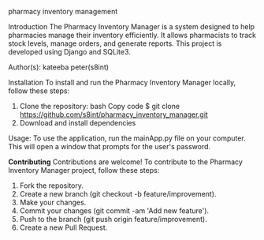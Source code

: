 pharmacy inventory management 

Introduction
The Pharmacy Inventory Manager is a system designed to help pharmacies manage their inventory efficiently. It allows pharmacists to track stock levels, manage orders, and generate reports. This project is developed using Django and SQLite3.

Author(s): kateeba peter(s8int)

Installation
To install and run the Pharmacy Inventory Manager locally, follow these steps:

1. Clone the repository:
bash
Copy code
  $ git clone https://github.com/s8int/pharmacy_inventory_manager.git
2. Download and install dependencies

Usage:
To use the application, run the mainApp.py file on your computer. This will open a window that prompts for the user's password.

**Contributing**
Contributions are welcome! To contribute to the Pharmacy Inventory Manager project, follow these steps:

1. Fork the repository.
2. Create a new branch (git checkout -b feature/improvement).
3. Make your changes.
4. Commit your changes (git commit -am 'Add new feature').
5. Push to the branch (git push origin feature/improvement).
6. Create a new Pull Request.




